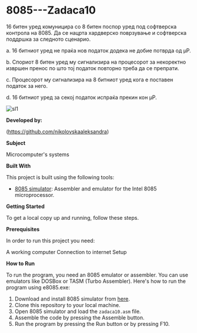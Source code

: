 # 8085---Zadaca10
16 битен уред комуницира со 8 битен поспор уред под
софтверска контрола на 8085. Да се нацрта хардверско
поврзување и софтверска поддршка за следното сценарио.

a. 16 битниот уред не праќа нов податок додека не добие
потврда од µP.

b. Спориот 8 битен уред му сигнализира на процесорот за
некоректно извршен пренос по што тој податок
повторно треба да се препрати.

c. Процесорот му сигнализира на 8 битниот уред кога е
поставен податок за него.

d. 16 битниот уред за секој податок испраќа прекин кон
µP. 


![sl1](https://github.com/nikolovskaaleksandra/8085-zad10/assets/170895283/5559806a-19a9-41b1-8c19-efcd053d2b37)

**Developed by:**

(https://github.com/nikolovskaaleksandra)

**Subject**

Microcomputer's systems

**Built With**

This project is built using the following tools:

- [8085 simulator](https://github.com/8085simulator/8085simulator.github.io?tab=readme-ov-file): Assembler and emulator for the Intel 8085 microprocessor.

**Getting Started**

To get a local copy up and running, follow these steps.

**Prerequisites**

In order to run this project you need:

A working computer
Connection to internet
Setup

**How to Run**

To run the program, you need an 8085 emulator or assembler. You can use emulators like DOSBox or TASM (Turbo Assembler). Here's how to run the program using e8085.exe:

1. Download and install 8085 simulator from [here](https://github.com/8085simulator/8085simulator.github.io?tab=readme-ov-file).
2. Clone this repository to your local machine.
3. Open 8085 simulator and load the `zadaca10.asm` file.
4. Assemble the code by pressing the Assemble button.
5. Run the program by pressing the Run button or by pressing F10.

